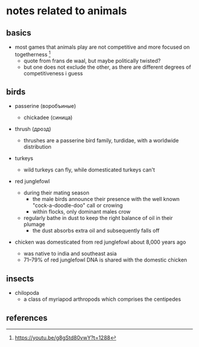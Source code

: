 # notes related to animals

## basics

- most games that animals play are not competitive and more focused on togetherness [^1]
  - quote from frans de waal, but maybe politically twisted?
  - but one does not exclude the other, as there are different degrees of competitiveness i guess


## birds

- passerine (воробъиные)
  - chickadee (синица)

- thrush (дрозд)
  - thrushes are a passerine bird family, turdidae, with a worldwide distribution

- turkeys
  - wild turkeys can fly, while domesticated turkeys can't

- red junglefowl
  - during their mating season
    - the male birds announce their presence with the well known "cock-a-doodle-doo" call or crowing
    - within flocks, only dominant males crow
  - regularly bathe in dust to keep the right balance of oil in their plumage
    - the dust absorbs extra oil and subsequently falls off

- chicken was domesticated from red junglefowl about 8,000 years ago
  - was native to india and southeast asia
  - 71–79% of red junglefowl DNA is shared with the domestic chicken



## insects

- chilopoda
  - a class of myriapod arthropods which comprises the centipedes



## references

[^1]: https://youtu.be/g8gStd80vwY?t=1288
